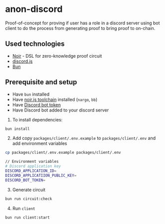 # anon-discord

Proof-of-concept for proving if user has a role in a discord server using bot client to do the process from generating proof to bring proof to on-chain.

## Used technologies

- [Noir](https://noir-lang.org/) - DSL for zero-knowledge proof circuit
- [discord.js](https://discordjs.guide/#before-you-begin)
- [Bun](https://bun.sh)

## Prerequisite and setup

- Have `bun` installed
- Have [noir.js toolchain](https://noir-lang.org/docs/getting_started/quick_start) installed (`nargo`, `bb`)
- Have [Discord bot token](https://discord.com/developers/docs/tutorials/hosting-on-cloudflare-workers#creating-an-app-on-discord)
- Have Discord bot added to your discord server

1. To install dependencies:

```bash
bun install
```

2. Add copy `packages/client/.env.example` to `packages/client/.env` and add environment variables

```bash
cp packages/client/.env.example packages/client/.env

// Environment variables
# Discord application key
DISCORD_APPLICATION_ID=
DISCORD_APPLICATIION_PUBLIC_KEY=
DISCORD_BOT_TOKEN=
```

3. Generate circuit

```bash
bun run circuit:check
```

4. Run `client`

```bash
bun run client:start
```
